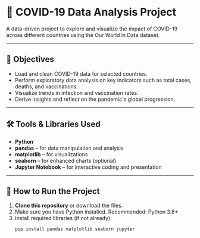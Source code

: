 # 🦠 COVID-19 Data Analysis Project

A data-driven project to explore and visualize the impact of COVID-19 across different countries using the Our World in Data dataset.

---

## 🎯 Objectives

- Load and clean COVID-19 data for selected countries.
- Perform exploratory data analysis on key indicators such as total cases, deaths, and vaccinations.
- Visualize trends in infection and vaccination rates.
- Derive insights and reflect on the pandemic's global progression.

---

## 🛠️ Tools & Libraries Used

- **Python**
- **pandas** – for data manipulation and analysis
- **matplotlib** – for visualizations
- **seaborn** – for enhanced charts (optional)
- **Jupyter Notebook** – for interactive coding and presentation

---

## 🚀 How to Run the Project

1. **Clone this repository** or download the files.
2. Make sure you have Python installed. Recommended: Python 3.8+
3. Install required libraries (if not already):
   ```bash
   pip install pandas matplotlib seaborn jupyter
